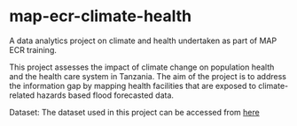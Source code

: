 # map-ecr-climate-health
A data analytics project on climate and health undertaken as part of MAP ECR training.

This project assesses the impact of climate change on population health and the health care system in Tanzania. The aim of the project is to address the information gap by mapping health facilities that are exposed to climate-related hazards based flood forecasted data.

Dataset: The dataset used in this project can be accessed from [here](https://drive.google.com/drive/folders/1TwELY4cuSG9IjHw-F2WVPvce3hBfAKu8?usp=drive_link)
